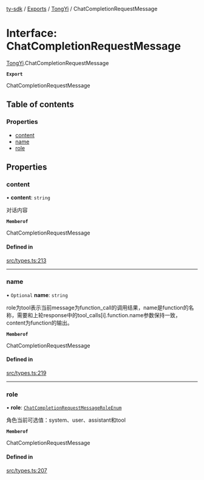 [ty-sdk](../readme.md) / [Exports](../modules.md) / [TongYi](../modules/TongYi.md) / ChatCompletionRequestMessage

# Interface: ChatCompletionRequestMessage

[TongYi](../modules/TongYi.md).ChatCompletionRequestMessage

**`Export`**

ChatCompletionRequestMessage

## Table of contents

### Properties

- [content](TongYi.ChatCompletionRequestMessage.md#content)
- [name](TongYi.ChatCompletionRequestMessage.md#name)
- [role](TongYi.ChatCompletionRequestMessage.md#role)

## Properties

### content

• **content**: `string`

对话内容

**`Memberof`**

ChatCompletionRequestMessage

#### Defined in

[src/types.ts:213](https://github.com/isnl/ty-sdk/blob/af2562d/src/types.ts#L213)

___

### name

• `Optional` **name**: `string`

role为tool表示当前message为function_call的调用结果，name是function的名称，需要和上轮response中的tool_calls[i].function.name参数保持一致，content为function的输出。

**`Memberof`**

ChatCompletionRequestMessage

#### Defined in

[src/types.ts:219](https://github.com/isnl/ty-sdk/blob/af2562d/src/types.ts#L219)

___

### role

• **role**: [`ChatCompletionRequestMessageRoleEnum`](../modules/TongYi.md#chatcompletionrequestmessageroleenum-1)

角色当前可选值：system、user、assistant和tool

**`Memberof`**

ChatCompletionRequestMessage

#### Defined in

[src/types.ts:207](https://github.com/isnl/ty-sdk/blob/af2562d/src/types.ts#L207)
